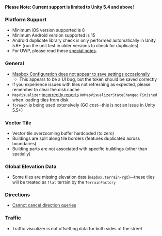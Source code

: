 **Please Note: Current support is limited to Unity 5.4 and above!**

### Platform Support

- Minimum iOS version supported is 8
- Minimum Android version supported is 15
- Android duplicate library check is only performed automatically in Unity 5.6+ (run the unit test in older versions to check for duplicates)
- For UWP, please read these [special notes](https://github.com/mapbox/mapbox-unity-sdk/blob/develop/documentation/docs/windowsstore-uwp-hololens.md).

### General

- [Mapbox Configuration does not appear to save settings occasionally](https://github.com/mapbox/mapbox-unity-sdk/issues/196)
  - This appears to be a UI bug, but the token should be saved correctly
- If you experience issues with tiles not refreshing as expected, please remember to clear the disk cache
- `MapVisualizer` [incorrectly reports](https://github.com/mapbox/mapbox-unity-sdk/issues/194) `OnMapVisualizerStateChanged` `Finished` when loading tiles from disk
- `foreach` is being used extensively (GC cost--this is not an issue in Unity 5.5+)

### Vector Tile

- Vector tile overzooming buffer hardcoded (to zero)
- Buildings are split along tile borders (features duplicated across boundaries)
- Building parts are not associated with specific buildings (other than spatially)

### Global Elevation Data

- Some tiles are missing elevation data (`mapbox.terrain-rgb`)—these tiles will be treated as `flat` terrain by the `TerrainFactory`

### Directions

- [Cannot cancel direction queries](https://github.com/mapbox/mapbox-sdk-cs/issues/19)

### Traffic

- Traffic visualizer is not offsetting data for both sides of the street



